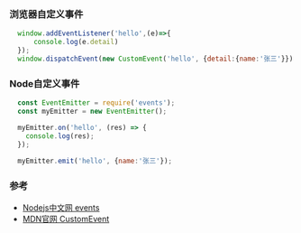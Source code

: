 ### 浏览器自定义事件  
```js
  window.addEventListener('hello',(e)=>{
      console.log(e.detail)
  });
  window.dispatchEvent(new CustomEvent('hello', {detail:{name:'张三'}}))
```  

### Node自定义事件  
```js
  const EventEmitter = require('events');
  const myEmitter = new EventEmitter();

  myEmitter.on('hello', (res) => {
    console.log(res);
  });
  
  myEmitter.emit('hello', {name:'张三'});
```

### 参考
- [Nodejs中文网 events](http://nodejs.cn/api/events.html)  
- [MDN官网 CustomEvent](https://developer.mozilla.org/zh-CN/docs/Web/API/CustomEvent)